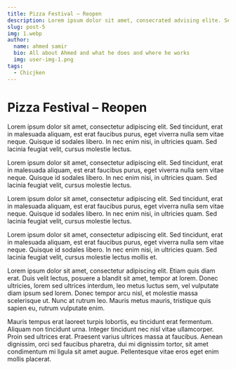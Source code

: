 ```yaml
---
title: Pizza Festival – Reopen
description: Lorem ipsum dolor sit amet, consecrated advising elite. Sed incident, erat in malady aliquot, est erat faucets purus egret vivre null sem vitae deque.
slug: post-5
img: 1.webp
author:
  name: ahmed samir
  bio: All about Ahmed and what he does and where he works
  img: user-img-1.png
tags:
  - Chicjken
---
```


# Pizza Festival – Reopen

Lorem ipsum dolor sit amet, consectetur adipiscing elit. Sed tincidunt, erat in malesuada aliquam,
est erat faucibus purus, eget viverra nulla sem vitae neque. Quisque id sodales libero. In nec enim nisi,
in ultricies quam. Sed lacinia feugiat velit, cursus molestie lectus.

Lorem ipsum dolor sit amet, consectetur adipiscing elit. Sed tincidunt,
erat in malesuada aliquam, est erat faucibus purus, eget viverra nulla sem vitae neque.
Quisque id sodales libero. In nec enim nisi, in ultricies quam. Sed lacinia feugiat velit,
cursus molestie lectus.


Lorem ipsum dolor sit amet, consectetur adipiscing elit. Sed tincidunt,
erat in malesuada aliquam, est erat faucibus purus, eget viverra nulla sem vitae neque.
Quisque id sodales libero. In nec enim nisi, in ultricies quam. Sed lacinia feugiat velit, cursus molestie lectus.


Lorem ipsum dolor sit amet, consectetur adipiscing elit. Sed tincidunt, erat in malesuada aliquam, est erat faucibus purus, eget viverra nulla sem vitae neque. Quisque id sodales libero. In nec enim nisi, in ultricies quam. Sed lacinia feugiat velit, cursus molestie lectus mollis et.

Lorem ipsum dolor sit amet, consectetur adipiscing elit. Etiam quis diam erat. Duis velit lectus, posuere a blandit sit amet, tempor at lorem. Donec ultricies, lorem sed ultrices interdum, leo metus luctus sem, vel vulputate diam ipsum sed lorem. Donec tempor arcu nisl, et molestie massa scelerisque ut. Nunc at rutrum leo. Mauris metus mauris, tristique quis sapien eu, rutrum vulputate enim.

Mauris tempus erat laoreet turpis lobortis, eu tincidunt erat fermentum. Aliquam non tincidunt urna. Integer tincidunt nec nisl vitae ullamcorper. Proin sed ultrices erat. Praesent varius ultrices massa at faucibus. Aenean dignissim, orci sed faucibus pharetra, dui mi dignissim tortor, sit amet condimentum mi ligula sit amet augue. Pellentesque vitae eros eget enim mollis placerat.




